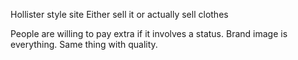 Hollister style site
  Either sell it or actually sell clothes

People are willing to pay extra if it involves a status. Brand image is everything. Same thing with quality.

